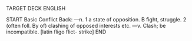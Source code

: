 TARGET DECK
ENGLISH

START
Basic
Conflict
Back: —n. 1 a state of opposition. B fight, struggle. 2 (often foll. By of) clashing of opposed interests etc. —v. Clash; be incompatible. [latin fligo flict- strike]
END
